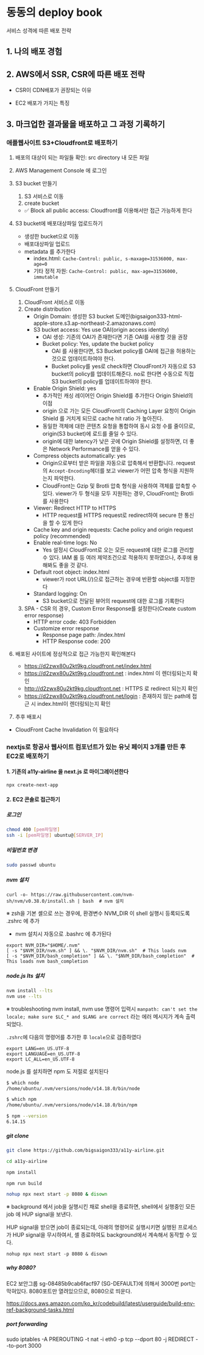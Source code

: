 # 동동의 deploy book

서비스 성격에 따른 배포 전략

## 1. 나의 배포 경험

## 2. AWS에서 SSR, CSR에 따른 배포 전략

- CSR이 CDN배포가 권장되는 이유

- EC2 배포가 가지는 특징

## 3. 마크업한 결과물을 배포하고 그 과정 기록하기

### 애플웹사이트 S3+Cloudfront로 배포하기

1. 배포의 대상이 되는 파일들 확인: src directory 내 모든 파일

2. AWS Management Console 에 로그인

3. S3 bucket 만들기
   1. S3 서비스로 이동
   2. create bucket
     - ✅ Block all public access: Cloudfront를 이용해서만 접근 가능하게 한다

4. S3 bucket에 배포대상파일 업로드하기
   - 생성한 bucket으로 이동
   - 배포대상파일 업로드
   - metadata 를 추가한다
      - index.html: `Cache-Control: public, s-maxage=31536000, max-age=0`
      - 기타 정적 자원: `Cache-Control: public, max-age=31536000, immutable`

5. CloudFront 만들기
   1. CloudFront 서비스로 이동
   2. Create distribution
      - Origin Domain: 생성한 S3 bucket 도메인(bigsaigon333-html-apple-store.s3.ap-northeast-2.amazonaws.com)
      - S3 bucket access: Yes use OAI(origin access identity)
         - OAI 생성: 기존의 OAI가 존재한다면 기존 OAI를 사용할 것을 권장
         - Bucket policy: Yes, update the bucket policy
            - OAI 를 사용한다면, S3 Bucket policy를 OAI에 접근을 허용하는 것으로 업데이트하여야 한다.
            - Bucket policy를 yes로 check하면 CloudFront가 자동으로 S3 bucket의 policy를 업데이트해준다.
              no로 한다면 수동으로 직접 S3 bucket의 policy를 업데이트하여야 한다.
      - Enable Origin Shield: yes
         - 추가적인 캐싱 레이어인 Origin Shield를 추가한다
         Origin Shield의 이점
         - origin 으로 가는 모든 CloudFront의 Caching Layer 요청이 Origin Shield 를 거치게 되므로 cache hit ratio 가 높아진다.
         - 동일한 객체에 대한 콘텐츠 요청을 통합하여 동시 요청 수를 줄이므로, origin(S3 bucket)에 로드를 줄일 수 있다.
         - origin에 대한 latency가 낮은 곳에 Origin Shield를 설정하면, 더 좋은 Network Performance를 얻을 수 있다.
      - Compress objects automatically: yes
        - Origin으로부터 받은 파일을 자동으로 압축해서 반환합니다. request 의 `Accept-Encoding`헤더를 보고 viewer가 어떤 압축 형식을 지원하는지 파악한다.
        - CloudFront는 Gzip 및 Brotli 압축 형식을 사용하여 객체를 압축할 수 있다. viewer가 두 형식을 모두 지원하는 경우, CloudFront는 Brotli를 사용한다
      - Viewer: Redirect HTTP to HTTPS
        - HTTP request를 HTTPS request로 redirect하여 secure 한 통신을 할 수 있게 한다
      - Cache key and origin requests: Cache policy and origin request policy (recommended)
      - Enable real-time logs: No
         - Yes 설정시 CloudFront로 오는 모든 request에 대한 로그를 관리할 수 있다. IAM 롤 등 여러 제약조건으로 적용하지 못하였으나, 추후에 용해봐도 좋을 것 같다.
      - Default root object: index.html
         - viewer가 root URL(/)으로 접근하는 경우에 반환할 object를 지정한다
      - Standard logging: On
         - S3 bucket으로 전달된 뷰어의 request에 대한 로그를 기록한다
   3. SPA - CSR 의 경우, Custom Error Response를 설정한다(Create custom error response)
      - HTTP error code: 403 Forbidden
      - Customize error response
         - Response page path: /index.html
         - HTTP Response code: 200
6. 배포된 사이트에 정상적으로 접근 가능한지 확인해본다
   - <https://d2zwx80u2kt9kg.cloudfront.net/index.html>
   - <https://d2zwx80u2kt9kg.cloudfront.net> : index.html 이 렌더링되는지 확인
   - <http://d2zwx80u2kt9kg.cloudfront.net> : HTTPS 로 redirect 되는지 확인
   - <https://d2zwx80u2kt9kg.cloudfront.net/login> : 존재하지 않는 path에 접근 시 index.html이 렌더링되는지 확인

7. 추후 배포시

- CloudFront Cache Invalidation 이 필요하다

### nextjs로 항공사 웹사이트 컴포넌트가 있는 유닛 페이지 3개를 만든 후 EC2로 배포하기

#### 1. 기존의 a11y-airline 을 next.js 로 마이그레이션한다

```sh
npx create-next-app
```

#### 2. EC2 콘솔로 접근하기

##### 로그인

```sh
chmod 400 [pem파일명]
ssh -i [pem파일명] ubuntu@[SERVER_IP]
```

##### 비밀번호 변경

```sh
sudo passwd ubuntu
```

##### nvm 설치

```shell
curl -o- https://raw.githubusercontent.com/nvm-sh/nvm/v0.38.0/install.sh | bash  # nvm 설치
```

※ zsh을 기본 셸으로 쓰는 경우에, 환경변수 NVM_DIR 이 shell 실행시 등록되도록 .zshrc 에 추가

- nvm 설치시 자동으로 .bashrc 에 추가된다

```shell
export NVM_DIR="$HOME/.nvm"
[ -s "$NVM_DIR/nvm.sh" ] && \. "$NVM_DIR/nvm.sh"  # This loads nvm
[ -s "$NVM_DIR/bash_completion" ] && \. "$NVM_DIR/bash_completion"  # This loads nvm bash_completion
```

##### node.js lts 설치

```sh
nvm install --lts
nvm use --lts
```

※ troubleshooting
nvm install, nvm use 명령어 입력시 `manpath: can't set the locale; make sure $LC_* and $LANG are correct` 라는 에러 메시지가 계속 출력되었다.

`.zshrc`에 다음의 명령어를 추가한 후 `locale`으로 검증하였다

```shell
export LANG=en_US.UTF-8
export LANGUAGE=en_US.UTF-8
export LC_ALL=en_US.UTF-8
```

node.js 를 설치하면 npm 도 저절로 설치된다

```sh
$ which node
/home/ubuntu/.nvm/versions/node/v14.18.0/bin/node

$ which npm
/home/ubuntu/.nvm/versions/node/v14.18.0/bin/npm

$ npm --version
6.14.15
```

##### git clone

```sh
git clone https://github.com/bigsaigon333/a11y-airline.git

cd a11y-airline

npm install

npm run build

nohup npx next start -p 8080 & disown
```

※ background 에서 job을 실행시킨 채로 shell을 종료하면, shell에서 실행중인 모든 job 에 HUP signal을 보낸다.

HUP signal을 받으면 job이 종료되는데, 아래의 명령어로 실행시키면 실행된 프로세스가  HUP signal을 무시하여서, 셸 종료하여도 background에서 계속해서 동작할 수 있다.

`nohup npx next start -p 8080 & disown`

##### why 8080?

EC2 보안그룹 sg-08485b9cab6facf97 (SG-DEFAULT)에 의해서 3000번 port는 막혀있다. 8080포트만 열려있으므로, 8080으로 띄운다.

<https://docs.aws.amazon.com/ko_kr/codebuild/latest/userguide/build-env-ref-background-tasks.html>

##### port forwarding

sudo iptables -A PREROUTING -t nat -i eth0 -p tcp --dport 80 -j REDIRECT --to-port 3000
